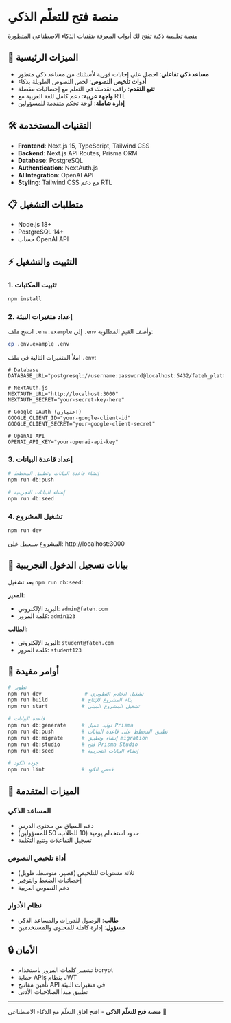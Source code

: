 # منصة فتح للتعلّم الذكي

منصة تعليمية ذكية تفتح لك أبواب المعرفة بتقنيات الذكاء الاصطناعي المتطورة

## 🚀 الميزات الرئيسية

- **مساعد ذكي تفاعلي**: احصل على إجابات فورية لأسئلتك من مساعد ذكي متطور
- **أدوات تلخيص النصوص**: لخص النصوص الطويلة بذكاء
- **تتبع التقدم**: راقب تقدمك في التعلم مع إحصائيات مفصلة
- **واجهة عربية**: دعم كامل للغة العربية مع RTL
- **إدارة شاملة**: لوحة تحكم متقدمة للمسؤولين

## 🛠️ التقنيات المستخدمة

- **Frontend**: Next.js 15, TypeScript, Tailwind CSS
- **Backend**: Next.js API Routes, Prisma ORM
- **Database**: PostgreSQL
- **Authentication**: NextAuth.js
- **AI Integration**: OpenAI API
- **Styling**: Tailwind CSS مع دعم RTL

## 📋 متطلبات التشغيل

- Node.js 18+
- PostgreSQL 14+
- حساب OpenAI API

## ⚡ التثبيت والتشغيل

### 1. تثبيت المكتبات
```bash
npm install
```

### 2. إعداد متغيرات البيئة
انسخ ملف `.env.example` إلى `.env` وأضف القيم المطلوبة:

```bash
cp .env.example .env
```

املأ المتغيرات التالية في ملف `.env`:
```env
# Database
DATABASE_URL="postgresql://username:password@localhost:5432/fateh_platform_db"

# NextAuth.js
NEXTAUTH_URL="http://localhost:3000"
NEXTAUTH_SECRET="your-secret-key-here"

# Google OAuth (اختياري)
GOOGLE_CLIENT_ID="your-google-client-id"
GOOGLE_CLIENT_SECRET="your-google-client-secret"

# OpenAI API
OPENAI_API_KEY="your-openai-api-key"
```

### 3. إعداد قاعدة البيانات
```bash
# إنشاء قاعدة البيانات وتطبيق المخطط
npm run db:push

# إنشاء البيانات التجريبية
npm run db:seed
```

### 4. تشغيل المشروع
```bash
npm run dev
```

المشروع سيعمل على: http://localhost:3000

## 👥 بيانات تسجيل الدخول التجريبية

بعد تشغيل `npm run db:seed`:

**المدير:**
- البريد الإلكتروني: `admin@fateh.com`
- كلمة المرور: `admin123`

**الطالب:**
- البريد الإلكتروني: `student@fateh.com`
- كلمة المرور: `student123`

## 🔧 أوامر مفيدة

```bash
# تطوير
npm run dev              # تشغيل الخادم التطويري
npm run build           # بناء المشروع للإنتاج
npm run start           # تشغيل المشروع المبني

# قاعدة البيانات
npm run db:generate     # توليد عميل Prisma
npm run db:push         # تطبيق المخطط على قاعدة البيانات
npm run db:migrate      # إنشاء وتطبيق migration
npm run db:studio       # فتح Prisma Studio
npm run db:seed         # إنشاء البيانات التجريبية

# جودة الكود
npm run lint            # فحص الكود
```

## 🌟 الميزات المتقدمة

### المساعد الذكي
- دعم السياق من محتوى الدرس
- حدود استخدام يومية (10 للطلاب، 50 للمسؤولين)
- تسجيل التفاعلات وتتبع التكلفة

### أداة تلخيص النصوص
- ثلاثة مستويات للتلخيص (قصير، متوسط، طويل)
- إحصائيات الضغط والتوفير
- دعم النصوص العربية

### نظام الأدوار
- **طالب**: الوصول للدورات والمساعد الذكي
- **مسؤول**: إدارة كاملة للمحتوى والمستخدمين

## 🔒 الأمان

- تشفير كلمات المرور باستخدام bcrypt
- حماية APIs بنظام JWT
- تأمين مفاتيح API في متغيرات البيئة
- تطبيق مبدأ الصلاحيات الأدنى

---

**منصة فتح للتعلّم الذكي** - افتح آفاق التعلّم مع الذكاء الاصطناعي 🚀
